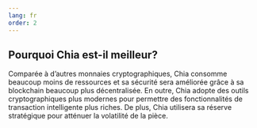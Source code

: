 ```yaml
---
lang: fr
order: 2
---
```


Pourquoi Chia est-il meilleur?
-----------------------

Comparée à d’autres monnaies cryptographiques, Chia consomme beaucoup moins de ressources et sa sécurité sera améliorée grâce à sa blockchain beaucoup plus décentralisée. En outre, Chia adopte des outils cryptographiques plus modernes pour permettre des fonctionnalités de transaction intelligente plus riches. De plus, Chia utilisera sa réserve stratégique pour atténuer la volatilité de la pièce.
